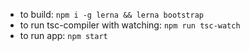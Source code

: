 - to build: `npm i -g lerna && lerna bootstrap`
- to run tsc-compiler with watching: `npm run tsc-watch`
- to run app: `npm start`